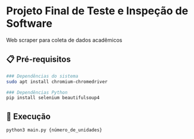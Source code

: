 # Projeto Final de Teste e Inspeção de Software

Web scraper para coleta de dados acadêmicos

## 📋 Pré-requisitos  

```bash
### Dependências do sistema
sudo apt install chromium-chromedriver

### Dependências Python
pip install selenium beautifulsoup4
```

## 🚀 Execução

```bash
python3 main.py {número_de_unidades}
```
